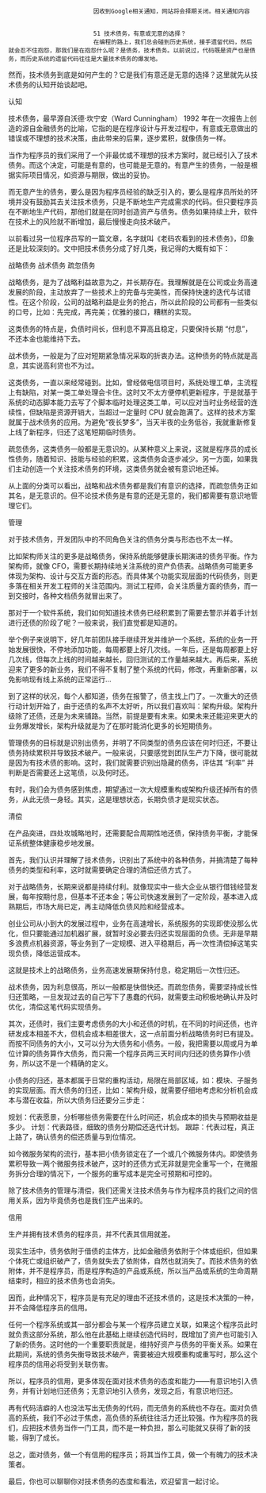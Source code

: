 
                            
                            因收到Google相关通知，网站将会择期关闭。相关通知内容
                            
                            
                            51 技术债务，有意或无意的选择？
                            在编程的路上，我们总会碰到历史系统，接手遗留代码，然后就会忍不住抱怨，那我们是在抱怨什么呢？是债务，技术债务。以前说过，代码既是资产也是债务，而历史系统的遗留代码往往是大量技术债务的爆发地。

然而，技术债务到底是如何产生的？它是我们有意还是无意的选择？这里就先从技术债务的认知开始谈起吧。

认知

技术债务，最早源自沃德·坎宁安（Ward Cunningham） 1992 年在一次报告上创造的源自金融债务的比喻，它指的是在程序设计与开发过程中，有意或无意做出的错误或不理想的技术决策，由此带来的后果，逐步累积，就像债务一样。

当作为程序员的我们采用了一个非最优或不理想的技术方案时，就已经引入了技术债务。而这个决定，可能是有意的，也可能是无意的。有意产生的债务，一般是根据实际项目情况，如资源与期限，做出的妥协。

而无意产生的债务，要么是因为程序员经验的缺乏引入的，要么是程序员所处的环境并没有鼓励其去关注技术债务，只是不断地生产完成需求的代码。但只要程序员在不断地生产代码，那他们就是在同时创造资产与债务。债务如果持续上升，软件在技术上的风险就不断增加，最后慢慢走向技术破产。

以前看过另一位程序员写的一篇文章，名字就叫《老码农看到的技术债务》，印象还是比较深刻的。文中把技术债务分成了好几类，我记得的大概有如下：


战略债务
战术债务
疏忽债务


战略债务，是为了战略利益故意为之，并长期存在。我理解就是在公司或业务高速发展的阶段，主动放弃了一些技术上的完备与完美性，而保持快速的迭代与试错性。在这个阶段，公司的战略利益是业务的抢占，所以此阶段的公司都有一些类似的口号，比如：先完成，再完美；优雅的接口，糟糕的实现。

这类债务的特点是，负债时间长，但利息不算高且稳定，只要保持长期 “付息”，不还本金也能维持下去。

战术债务，一般是为了应对短期紧急情况采取的折衷办法。这种债务的特点就是高息，其实说高利贷也不为过。

这类债务，一直以来经常碰到。比如，曾经做电信项目时，系统处理工单，主流程上有缺陷，对某一类工单处理会卡住。这时又不太方便停机更新程序，于是就基于系统的动态脚本能力去写了个脚本临时处理这类工单，可以应对当时业务经营的连续性，但缺陷是资源开销大，当超过一定量时 CPU 就会跑满了。这样的技术方案就属于战术债务的应用。为避免“夜长梦多”，当天半夜的业务低谷，我就重新修复上线了新程序，归还了这笔短期临时债务。

疏忽债务，这类债务一般都是无意识的。从某种意义上来说，这就是程序员的成长性债务，随着知识、技能与经验的积累，这类债务会逐步减少。另一方面，如果我们主动创造一个关注技术债务的环境，这类债务就会被有意识地还掉。

从上面的分类可以看出，战略和战术债务都是我们有意识的选择，而疏忽债务正如其名，是无意识的。但不论技术债务是有意的还是无意的，我们都需要有意识地管理它们。

管理

对于技术债务，开发团队中的不同角色关注的债务分类与形态也不太一样。

比如架构师关注的更多是战略债务，保持系统能够健康长期演进的债务平衡。作为架构师，就像 CFO，需要长期持续地关注系统的资产负债表。战略债务可能更多体现为架构、设计与交互方面的形态。而具体某个功能实现层面的代码债务，则更多落在相关开发工程师的关注范围内。测试工程师，会关注质量方面的债务，而一到交接时，各种文档债务就冒出来了。

那对于一个软件系统，我们如何知道技术债务已经积累到了需要去警示并着手计划进行还债的阶段了呢？一般来说，我们直觉都是知道的。

举个例子来说明下，好几年前团队接手继续开发并维护一个系统，系统的业务一开始发展很快，不停地添加功能，每周都要上好几次线。一年后，还是每周都要上好几次线，但每次上线的时间越来越长，回归测试的工作量越来越大。再后来，系统迎来了更多的新业务，我们不得不复制了整个系统的代码，修改，再重新部署，以免影响现有线上系统的正常运行…

到了这样的状况，每个人都知道，债务在报警了，债主找上门了。一次重大的还债行动计划开始了，由于还债的名声不太好听，所以我们喜欢叫：架构升级。架构升级除了还债，还是为未来铺路。当然，前提是要有未来。如果未来还能迎来更大的业务爆发增长，架构升级就是为了在那时能消化更多的长短期债务。

管理债务的目标就是识别出债务，并明了不同类型的债务应该在何时归还，不要让债务持续累积并导致技术破产。一般来说，只要感觉到团队生产力下降，很可能就是因为有技术债的影响。这时，我们就需要识别出隐藏的债务，评估其 “利率” 并判断是否需要还上这笔债，以及何时还。

有时，我们会为债务感到焦虑，期望通过一次大规模重构或架构升级还掉所有的债务，从此无债一身轻。其实，这是理想状态，长期负债才是现实状态。

清偿

在产品突进，四处攻城略地时，还需要配合周期性地还债，保持债务平衡，才能保证系统整体健康稳步地发展。

首先，我们认识并理解了技术债务，识别出了系统中的各种债务，并搞清楚了每种债务的类型和利率，这时就需要确定合理的清偿还债方式了。

对于战略债务，长期来说都是持续付利。就像现实中一些大企业从银行借钱经营发展，每年按期付息，但基本不还本金；等公司快速发展到了一定阶段，基本进入成熟期后，市场大局已定，再主动降低负债风险和经营成本。

创业公司从小到大的发展过程中，业务在高速增长，系统服务的实现即使没那么优化，但只要能通过加机器扩展，就暂时没必要去归还实现层面的负债。无非是早期多浪费点机器资源，等业务到了一定规模、进入平稳期后，再一次性清偿掉这笔实现负债，降低运营成本。

这就是技术上的战略债务，业务高速发展期保持付息，稳定期后一次性归还。

战术债务，因为利息很高，所以一般都是快借快还。而疏忽债务，需要坚持成长性归还策略，一旦发现过去的自己写下了愚蠢的代码，就需要主动积极地确认并及时优化，清偿这笔代码实现债务。

其次，还债时，我们主要考虑债务的大小和还债的时机，在不同的时间还债，也许研发成本相差不大，但机会成本相差很大，这一点前面分析战略债务时已有提及。而按不同债务的大小，又可以分为大债务和小债务。一般，我把需要以周或月为单位计算的债务算作大债务，而只需一个程序员两三天时间内归还的债务算作小债务，所以这不是一个精确的定义。

小债务的归还，基本都属于日常的重构活动，局限在局部区域，如：模块、子服务的实现层面。而大债务的归还，比如：架构升级，就需要仔细地考虑和分析机会成本与潜在收益，所以大债务归还要分三步走：


规划：代表愿景，分析哪些债务需要在什么时间还，机会成本的损失与预期收益是多少。
计划：代表路径，细致的债务分期偿还迭代计划。
跟踪：代表过程，真正上路了，确认债务的偿还质量与到位情况。


如今微服务架构的流行，基本把小债务锁定在了一个或几个微服务体内。即使债务累积导致一两个微服务技术破产，这时的还债方式无非就是完全重写一个，在微服务拆分合理的情况下，一个服务的重写成本是完全可预期和可控的。

除了技术债务的管理与清偿，我们还需关注技术债务与作为程序员的我们之间的信用关系，因为毕竟债务也是我们生产出来的。

信用

生产并拥有技术债务的程序员，并不代表其信用就差。

现实生活中，债务依附于借债的主体方，比如金融债务依附于个体或组织，但如果个体死亡或组织破产了，债务就失去了依附体，自然也就消失了。而技术债务的依附体，并不是程序员，而是程序构造的产品或系统，所以当产品或系统的生命周期结束时，相应的技术债务也会消失。

因而，此种情况下，程序员是有充足的理由不还技术债的，这是技术决策的一种，并不会降低程序员的信用。

任何一个程序系统或其一部分都会与某一个程序员建立关联，如果这个程序员此时就负责这部分系统，那么他在此基础上继续创造代码时，既增加了资产也可能引入了新的债务。这时他的一个重要职责就是，维持好资产与债务的平衡关系。如果在此期间，系统的债务失衡导致技术破产，需要被迫大规模重构或重写时，那么这个程序员的信用必将受到关联伤害。

所以，程序员的信用，更多体现在面对技术债务的态度和能力——有意识地引入债务，并有计划地归还债务；无意识地引入债务，发现之后，有意识地归还。

再有代码洁癖的人也没法写出无债务的代码，而无债务的系统也不存在。面对负债高的系统，我们不必过于焦虑，高负债的系统往往活力还比较强。作为程序员的我们，应把技术债务当作一门工具，而不是一种负担，那么可能就又获得了新的技能，得到了成长。

总之，面对债务，做一个有信用的程序员；将其当作工具，做一个有魄力的技术决策者。

最后，你也可以聊聊你对技术债务的态度和看法，欢迎留言一起讨论。



                        
                        
                            